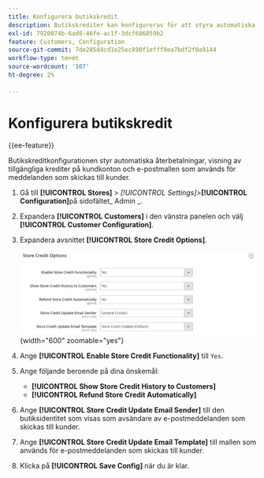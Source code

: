 ```yaml
---
title: Konfigurera butikskredit
description: Butikskrediter kan konfigureras för att styra automatiska återbetalningar och tillgängliga krediter för kunder.
exl-id: 7920074b-6ad8-46fe-ac1f-3dcf686859b2
feature: Customers, Configuration
source-git-commit: 7de285d4cd1e25ec890f1efff9ea7bdf2f0a9144
workflow-type: tm+mt
source-wordcount: '107'
ht-degree: 2%

---
```


# Konfigurera butikskredit

{{ee-feature}}

Butikskreditkonfigurationen styr automatiska återbetalningar, visning av tillgängliga krediter på kundkonton och e-postmallen som används för meddelanden som skickas till kunder.

1. Gå till **[!UICONTROL Stores]** > _[!UICONTROL Settings]_>**[!UICONTROL Configuration]**&#x200B;på sidofältet_ Admin _.

1. Expandera **[!UICONTROL Customers]** i den vänstra panelen och välj **[!UICONTROL Customer Configuration]**.

1. Expandera avsnittet **[!UICONTROL Store Credit Options]**.

   ![Butikskreditalternativ](../configuration-reference/customers/assets/customer-configuration-store-credit-options.png){width="600" zoomable="yes"}

1. Ange **[!UICONTROL Enable Store Credit Functionality]** till `Yes`.

1. Ange följande beroende på dina önskemål:

   * **[!UICONTROL Show Store Credit History to Customers]**
   * **[!UICONTROL Refund Store Credit Automatically]**

1. Ange **[!UICONTROL Store Credit Update Email Sender]** till den butiksidentitet som visas som avsändare av e-postmeddelanden som skickas till kunder.

1. Ange **[!UICONTROL Store Credit Update Email Template]** till mallen som används för e-postmeddelanden som skickas till kunder.

1. Klicka på **[!UICONTROL Save Config]** när du är klar.
